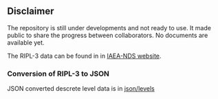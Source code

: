 ## Disclaimer
The repository is still under developments and not ready to use. It made
public to share the progress between collaborators. No documents are available yet.

The RIPL-3 data can be found in in [IAEA-NDS website](https://nds.iaea.org/RIPL-3/).

### Conversion of RIPL-3 to JSON
JSON converted descrete level data is in [json/levels](https://github.com/shinokumura/ripl3_json/tree/main/json/levels)
